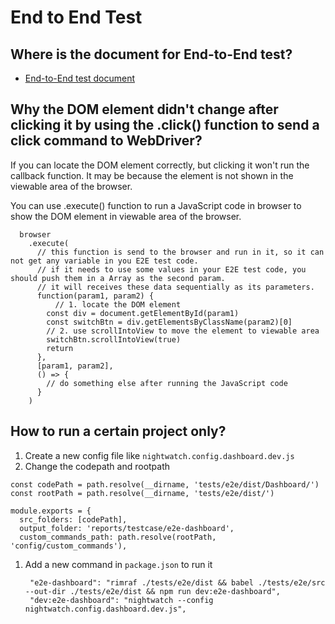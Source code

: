 # End to End Test

## Where is the document for End-to-End test?

* [End-to-End test document](https://teams.microsoft.com/_#/docx/viewer/teams/https%3A~2F~2Fa10networks.sharepoint.com~2Fsites~2FGUIFuture~2FShared%20Documents~2FGeneral~2Fauto-test~2Fe2etest_handbook.docx?threadId=19%3Ae81ccb01ec2e48f9b6f4fd21da53fad6%40thread.skype&baseUrl=https%3A~2F~2Fa10networks.sharepoint.com~2Fsites~2FGUIFuture&fileId=CC8F2496-CCCB-4CCF-AA05-CCFE5F8922F7&ctx=files&viewerAction=view)​

## Why the DOM element didn't change after clicking it by using the .click\(\) function to send a click command to WebDriver?

If you can locate the DOM element correctly, but clicking it won't run the callback function. It may be because the element is not shown in the viewable area of the browser.

You can use .execute\(\) function to run a JavaScript code in browser to show the DOM element in viewable area of the browser.

```text
  browser
    .execute(
      // this function is send to the browser and run in it, so it can not get any variable in you E2E test code.
      // if it needs to use some values in your E2E test code, you should push them in a Array as the second param.
      // it will receives these data sequentially as its parameters.
      function(param1, param2) {
          // 1. locate the DOM element
        const div = document.getElementById(param1)
        const switchBtn = div.getElementsByClassName(param2)[0]
        // 2. use scrollIntoView to move the element to viewable area
        switchBtn.scrollIntoView(true)
        return
      },
      [param1, param2],
      () => {
        // do something else after running the JavaScript code
      }
    )
```

## How to run a certain project only?

1. Create a new config file like `nightwatch.config.dashboard.dev.js`
2. Change the codepath and rootpath

```text
const codePath = path.resolve(__dirname, 'tests/e2e/dist/Dashboard/')
const rootPath = path.resolve(__dirname, 'tests/e2e/dist/')

module.exports = {
  src_folders: [codePath],
  output_folder: 'reports/testcase/e2e-dashboard',
  custom_commands_path: path.resolve(rootPath, 'config/custom_commands'),
```

1. Add a new command in `package.json` to run it

   ```text
    "e2e-dashboard": "rimraf ./tests/e2e/dist && babel ./tests/e2e/src --out-dir ./tests/e2e/dist && npm run dev:e2e-dashboard",
    "dev:e2e-dashboard": "nightwatch --config nightwatch.config.dashboard.dev.js",
   ```

